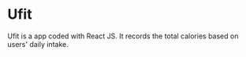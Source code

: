 # Ufit

Ufit is a app coded with React JS. It records the total calories based on users' daily intake.
